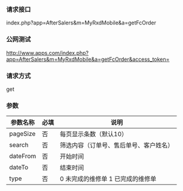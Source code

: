 ### **请求接口**
index.php?app=AfterSalers&m=MyRxdMobile&a=getFcOrder



### **公网测试**
http://www.apps.com/index.php?app=AfterSalers&m=MyRxdMobile&a=getFcOrder&access_token=

### **请求方式**
get


### **参数**
| 参数名称  |必填|     说明      |
|------|-----|------|
| pageSize| 否 | 每页显示条数（默认10）   |
| search| 否 | 筛选内容（订单号、售后单号、客户姓名）   |
| dateFrom| 否 | 开始时间   |
| dateTo| 否 | 结束时间   |
| type| 否 | 0 未完成的维修单  1 已完成的维修单 |  